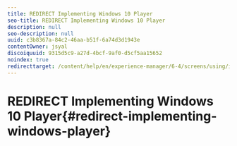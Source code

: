 ```yaml
---
title: REDIRECT Implementing Windows 10 Player
seo-title: REDIRECT Implementing Windows 10 Player
description: null
seo-description: null
uuid: c3b8367a-84c2-46aa-b51f-6a74d3d1943e
contentOwner: jsyal
discoiquuid: 9315d5c9-a27d-4bcf-9af0-d5cf5aa15652
noindex: true
redirecttarget: /content/help/en/experience-manager/6-4/screens/using/implementing-windows-player
---
```


# REDIRECT Implementing Windows 10 Player{#redirect-implementing-windows-player}

